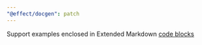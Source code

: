 ```yaml
---
"@effect/docgen": patch
---
```


Support examples enclosed in Extended Markdown [code blocks](https://www.markdownguide.org/extended-syntax/#fenced-code-blocks)
